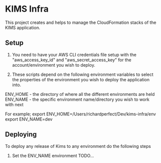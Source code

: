 # KIMS Infra

This project creates and helps to manage the CloudFormation stacks of the KIMS application.

## Setup

1. You need to have your AWS CLI credentials file setup with the "aws_access_key_id" and "aws_secret_access_key" for the
account/environment you wish to deploy.

2. These scripts depend on the following environment variables to select the properties of the environment you wish to
deploy the application into.

ENV_HOME - the directory of where all the different environments are held
ENV_NAME - the specific environment name/directory you wish to work with next

For example;
export ENV_HOME=/Users/richardperfect/Dev/kims-infra/env
export ENV_NAME=dev


## Deploying

To deploy any release of Kims to any environment do the following steps

1. Set the ENV_NAME environment TODO...
